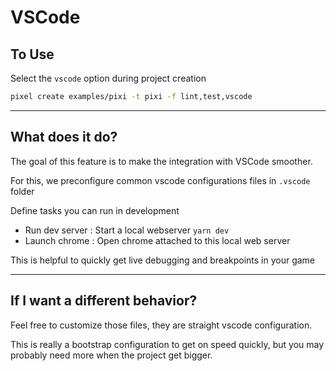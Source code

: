 # VSCode

## To Use

Select the `vscode` option during project creation

```sh
pixel create examples/pixi -t pixi -f lint,test,vscode
```

---

## What does it do?

The goal of this feature is to make the integration with VSCode smoother.

For this, we preconfigure common vscode configurations files in `.vscode` folder

Define tasks you can run in development

- Run dev server : Start a local webserver `yarn dev`
- Launch chrome : Open chrome attached to this local web server

This is helpful to quickly get live debugging and breakpoints in your game

---

## If I want a different behavior?

Feel free to customize those files, they are straight vscode configuration.

This is really a bootstrap configuration to get on speed quickly, but you may probably need more when the project get bigger.
